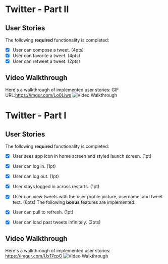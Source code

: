 
# Twitter - Part II


## User Stories

The following **required** functionality is completed:

- [x] User can compose a tweet. (4pts)
- [x] User can favorite a tweet. (4pts)
- [x] User can retweet a tweet. (2pts)

## Video Walkthrough

Here's a walkthrough of implemented user stories:
GIF URL:https://imgur.com/Lo0Liws
<img src='https://imgur.com/Lo0Liws.gif' title='Video Walkthrough' width='' alt='Video Walkthrough' />
# Twitter - Part I

## User Stories

The following **required** functionality is completed:

- [x] User sees app icon in home screen and styled launch screen. (1pt)
- [x] User can log in. (1pt)
- [x] User can log out. (1pt)
- [x] User stays logged in across restarts. (1pt)
- [x] User can view tweets with the user profile picture, username, and tweet text. (6pts)
The following **bonus** features are implemented:

- [x] User can pull to refresh. (1pt)
- [x] User can load past tweets infinitely. (2pts)
## Video Walkthrough

Here's a walkthrough of implemented user stories:
https://imgur.com/Ux17cpO
<img src='https://imgur.com/Ux17cpO.gif' title='Video Walkthrough' width='' alt='Video Walkthrough' />

